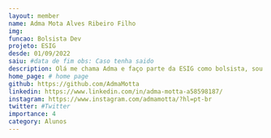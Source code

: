 ```yaml
---
layout: member
name: Adma Mota Alves Ribeiro Filho
img:
funcao: Bolsista Dev
projeto: ESIG
desde: 01/09/2022
saiu: #data de fim obs: Caso tenha saido
description: Olá me chama Adma e faço parte da ESIG como bolsista, sou desenvolvedor beckend e trabalho principalmente com Java e banco de dados sql. Gosto de jogar futebol e sair com os amigos no tempo livre, tento sempre desenvolver minha criatividade já que também sou designer freelancer e busco sempre melhorar minhas habilidades para estar sempre preparado para o que vier..
home_page: # home page
github: https://github.com/AdmaMotta
linkedin: https://www.linkedin.com/in/adma-motta-a58598187/
instagram: https://www.instagram.com/admamotta/?hl=pt-br
twitter: #Twitter
importance: 4
category: Alunos
---
```

